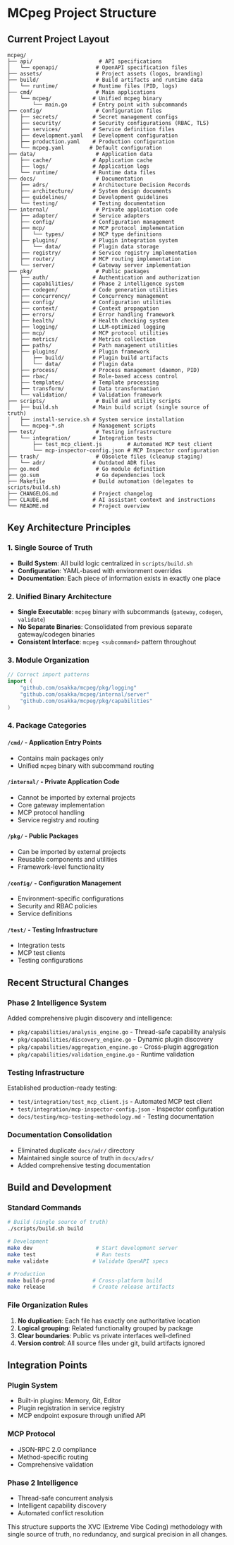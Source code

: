 # MCpeg Project Structure

## Current Project Layout

```
mcpeg/
├── api/                     # API specifications
│   └── openapi/            # OpenAPI specification files
├── assets/                 # Project assets (logos, branding)
├── build/                  # Build artifacts and runtime data
│   └── runtime/           # Runtime files (PID, logs)
├── cmd/                    # Main applications
│   └── mcpeg/             # Unified mcpeg binary
│       └── main.go        # Entry point with subcommands
├── config/                 # Configuration files
│   ├── secrets/           # Secret management configs
│   ├── security/          # Security configurations (RBAC, TLS)
│   ├── services/          # Service definition files
│   ├── development.yaml   # Development configuration
│   ├── production.yaml    # Production configuration
│   └── mcpeg.yaml        # Default configuration
├── data/                   # Application data
│   ├── cache/             # Application cache
│   ├── logs/              # Application logs
│   └── runtime/           # Runtime data files
├── docs/                   # Documentation
│   ├── adrs/              # Architecture Decision Records
│   ├── architecture/      # System design documents
│   ├── guidelines/        # Development guidelines
│   └── testing/           # Testing documentation
├── internal/               # Private application code
│   ├── adapter/           # Service adapters
│   ├── config/            # Configuration management
│   ├── mcp/               # MCP protocol implementation
│   │   └── types/         # MCP type definitions
│   ├── plugins/           # Plugin integration system
│   │   └── data/          # Plugin data storage
│   ├── registry/          # Service registry implementation
│   ├── router/            # MCP routing implementation
│   └── server/            # Gateway server implementation
├── pkg/                    # Public packages
│   ├── auth/              # Authentication and authorization
│   ├── capabilities/      # Phase 2 intelligence system
│   ├── codegen/           # Code generation utilities
│   ├── concurrency/       # Concurrency management
│   ├── config/            # Configuration utilities
│   ├── context/           # Context propagation
│   ├── errors/            # Error handling framework
│   ├── health/            # Health checking system
│   ├── logging/           # LLM-optimized logging
│   ├── mcp/               # MCP protocol utilities
│   ├── metrics/           # Metrics collection
│   ├── paths/             # Path management utilities
│   ├── plugins/           # Plugin framework
│   │   ├── build/         # Plugin build artifacts
│   │   └── data/          # Plugin data
│   ├── process/           # Process management (daemon, PID)
│   ├── rbac/              # Role-based access control
│   ├── templates/         # Template processing
│   ├── transform/         # Data transformation
│   └── validation/        # Validation framework
├── scripts/                # Build and utility scripts
│   ├── build.sh           # Main build script (single source of truth)
│   ├── install-service.sh # System service installation
│   └── mcpeg-*.sh         # Management scripts
├── test/                   # Testing infrastructure
│   └── integration/       # Integration tests
│       ├── test_mcp_client.js        # Automated MCP test client
│       └── mcp-inspector-config.json # MCP Inspector configuration
├── trash/                  # Obsolete files (cleanup staging)
│   └── adr/               # Outdated ADR files
├── go.mod                  # Go module definition
├── go.sum                  # Go dependencies lock
├── Makefile               # Build automation (delegates to scripts/build.sh)
├── CHANGELOG.md           # Project changelog
├── CLAUDE.md              # AI assistant context and instructions
└── README.md              # Project overview
```

## Key Architecture Principles

### 1. Single Source of Truth
- **Build System**: All build logic centralized in `scripts/build.sh`
- **Configuration**: YAML-based with environment overrides
- **Documentation**: Each piece of information exists in exactly one place

### 2. Unified Binary Architecture
- **Single Executable**: `mcpeg` binary with subcommands (`gateway`, `codegen`, `validate`)
- **No Separate Binaries**: Consolidated from previous separate gateway/codegen binaries
- **Consistent Interface**: `mcpeg <subcommand>` pattern throughout

### 3. Module Organization
```go
// Correct import patterns
import (
    "github.com/osakka/mcpeg/pkg/logging"
    "github.com/osakka/mcpeg/internal/server"
    "github.com/osakka/mcpeg/pkg/capabilities"
)
```

### 4. Package Categories

#### `/cmd/` - Application Entry Points
- Contains main packages only
- Unified `mcpeg` binary with subcommand routing

#### `/internal/` - Private Application Code
- Cannot be imported by external projects
- Core gateway implementation
- MCP protocol handling
- Service registry and routing

#### `/pkg/` - Public Packages
- Can be imported by external projects
- Reusable components and utilities
- Framework-level functionality

#### `/config/` - Configuration Management
- Environment-specific configurations
- Security and RBAC policies
- Service definitions

#### `/test/` - Testing Infrastructure
- Integration tests
- MCP test clients
- Testing configurations

## Recent Structural Changes

### Phase 2 Intelligence System
Added comprehensive plugin discovery and intelligence:
- `pkg/capabilities/analysis_engine.go` - Thread-safe capability analysis
- `pkg/capabilities/discovery_engine.go` - Dynamic plugin discovery
- `pkg/capabilities/aggregation_engine.go` - Cross-plugin aggregation
- `pkg/capabilities/validation_engine.go` - Runtime validation

### Testing Infrastructure
Established production-ready testing:
- `test/integration/test_mcp_client.js` - Automated MCP test client
- `test/integration/mcp-inspector-config.json` - Inspector configuration
- `docs/testing/mcp-testing-methodology.md` - Testing documentation

### Documentation Consolidation
- Eliminated duplicate `docs/adr/` directory
- Maintained single source of truth in `docs/adrs/`
- Added comprehensive testing documentation

## Build and Development

### Standard Commands
```bash
# Build (single source of truth)
./scripts/build.sh build

# Development
make dev                    # Start development server
make test                   # Run tests
make validate              # Validate OpenAPI specs

# Production
make build-prod            # Cross-platform build
make release               # Create release artifacts
```

### File Organization Rules
1. **No duplication**: Each file has exactly one authoritative location
2. **Logical grouping**: Related functionality grouped by package
3. **Clear boundaries**: Public vs private interfaces well-defined
4. **Version control**: All source files under git, build artifacts ignored

## Integration Points

### Plugin System
- Built-in plugins: Memory, Git, Editor
- Plugin registration in service registry
- MCP endpoint exposure through unified API

### MCP Protocol
- JSON-RPC 2.0 compliance
- Method-specific routing
- Comprehensive validation

### Phase 2 Intelligence
- Thread-safe concurrent analysis
- Intelligent capability discovery
- Automated conflict resolution

This structure supports the XVC (Extreme Vibe Coding) methodology with single source of truth, no redundancy, and surgical precision in all changes.